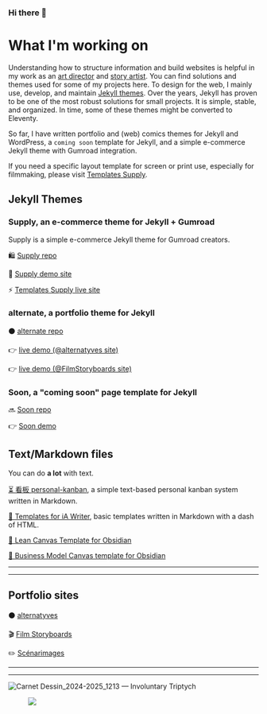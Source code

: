 ### Hi there 👋

# What I'm working on
Understanding how to structure information and build websites is helpful in my work as an [art director](https://alternatyves.com) and [story artist](https://film-storyboards.com). 
You can find solutions and themes used for some of my projects here. 
To design for the web, I mainly use, develop, and maintain [Jekyll themes](https://github.com/YJPL/YJPL/blob/master/README.md#jekyll-themes). Over the years, Jekyll has proven to be one of the most robust solutions for small projects. It is simple, stable, and organized. In time, some of these themes might be converted to Eleventy.

So far, I have written portfolio and (web) comics themes for Jekyll and WordPress, a `coming soon` template for Jekyll, and a simple e-commerce Jekyll theme with Gumroad integration.

If you need a specific layout template for screen or print use, especially for filmmaking, please visit [Templates Supply](https://templates.supply).


## Jekyll Themes

### Supply, an e-commerce theme for Jekyll + Gumroad
Supply is a simple e-commerce Jekyll theme for Gumroad creators.

🛍 [Supply repo](https://github.com/YJPL/Supply) 

🛒 [Supply demo site](https://supply.templates.supply)

⚡️ [Templates Supply live site](https://templates.supply)

### alternate, a portfolio theme for Jekyll

⚫️ [alternate repo](https://github.com/YJPL/alternate)

👉 [live demo (@alternatyves site)](https://alternatyves.com)

👉 [live demo (@FilmStoryboards site)](https://film-storyboards.com)

### Soon, a "coming soon" page template for Jekyll

🔜 [Soon repo](https://github.com/YJPL/soon/)

👉 [Soon demo](https://yjpl.github.io/soon/)

## Text/Markdown files
You can do **a lot** with text.

[⏳ 看板 personal-kanban](https://github.com/YJPL/personal-kanban), a simple text-based personal kanban system written in Markdown.

[📎 Templates for iA Writer](https://github.com/YJPL/iA-Writer-Templates), basic templates written in Markdown with a dash of HTML.

[💎 Lean Canvas Template for Obsidian](https://github.com/YJPL/lean-canvas-for-obsidian)

[💸 Business Model Canvas template for Obsidian](https://github.com/YJPL/business-model-canvas-for-obsidian)

***
***

## Portfolio sites

⚫️ [alternatyves](https://alternatyves.com)

🎬 [Film Storyboards](https://film-storyboards.com)

✏️ [Scénarimages](https://film-storyboards.com)

***
***

![Carnet Dessin_2024-2025_1213 — Involuntary Triptych](https://github.com/user-attachments/assets/4602d24f-98fe-43f4-a3ee-a519ddfc431c)

<figure>
<a href="https://alternatyves.com"><img src="https://github.com/YJPL/alternatyves/blob/master/img/Involuntary_Triptych.jpg"/></a>
</figure>

<!--
**YJPL/YJPL** is a ✨ _special_ ✨ repository because its `README.md` (this file) appears on your GitHub profile.

Here are some ideas to get you started:

- 🔭 I’m currently working on ...
- 🌱 I’m currently learning ...
- 👯 I’m looking to collaborate on ...
- 🤔 I’m looking for help with ...
- 💬 Ask me about ...
- 📫 How to reach me: ...
- 😄 Pronouns: ...
- ⚡ Fun fact: ...
-->
